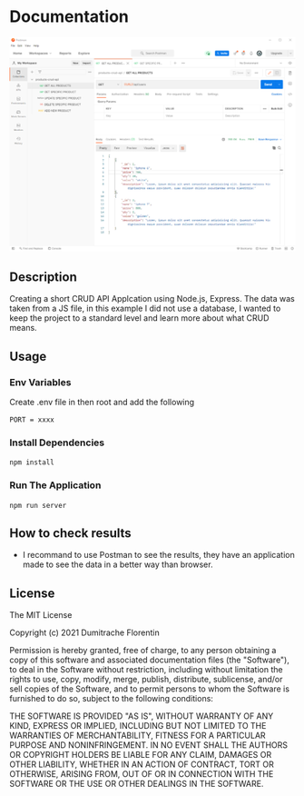 # Documentation

![CRUD API](./design/postman_routes.png)


## Description

Creating a short CRUD API Applcation using Node.js, Express. The data was taken from a JS file, in this example I did not use a database, I wanted to keep the project to a standard level and learn more about what CRUD means.

## Usage

### Env Variables

Create .env file in then root and add the following

```
PORT = xxxx
```

### Install Dependencies

```
npm install
```

### Run The Application

```
npm run server
```

## How to check results

- I recommand to use Postman to see the results, they have an application made to see the data in a better way than browser.

## License

The MIT License

Copyright (c) 2021 Dumitrache Florentin

Permission is hereby granted, free of charge, to any person obtaining a copy of this software and associated documentation files (the "Software"), to deal in the Software without restriction, including without limitation the rights to use, copy, modify, merge, publish, distribute, sublicense, and/or sell copies of the Software, and to permit persons to whom the Software is furnished to do so, subject to the following conditions:

THE SOFTWARE IS PROVIDED "AS IS", WITHOUT WARRANTY OF ANY KIND, EXPRESS OR IMPLIED, INCLUDING BUT NOT LIMITED TO THE WARRANTIES OF MERCHANTABILITY, FITNESS FOR A PARTICULAR PURPOSE AND NONINFRINGEMENT. IN NO EVENT SHALL THE AUTHORS OR COPYRIGHT HOLDERS BE LIABLE FOR ANY CLAIM, DAMAGES OR OTHER LIABILITY, WHETHER IN AN ACTION OF CONTRACT, TORT OR OTHERWISE, ARISING FROM, OUT OF OR IN CONNECTION WITH THE SOFTWARE OR THE USE OR OTHER DEALINGS IN THE SOFTWARE.
